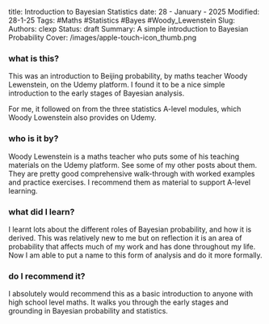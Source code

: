 title: Introduction to Bayesian Statistics
date: 28 - January - 2025
Modified: 28-1-25
Tags: #Maths #Statistics #Bayes #Woody_Lewenstein
Slug:
Authors: clexp
Status: draft
Summary: A simple introduction to Bayesian Probability
Cover: /images/apple-touch-icon_thumb.png

### what is this?

This was an introduction to Beijing probability, by maths teacher Woody Lewenstein, on the Udemy platform. I found it to be a nice simple introduction to the early stages of Bayesian analysis.

For me, it followed on from the three statistics A-level modules, which Woody Lowenstein also provides on Udemy.

### who is it by?

Woody Lewenstein is a maths teacher who puts some of his teaching materials on the Udemy platform. See some of my other posts about them. They are pretty good comprehensive walk-through with worked examples and practice exercises. I recommend them as material to support A-level learning.

### what did I learn?

I learnt lots about the different roles of Bayesian probability, and how it is derived. This was relatively new to me but on reflection it is an area of probability that affects much of my work and has done throughout my life. Now I am able to put a name to this form of analysis and do it more formally.

### do I recommend it?

I absolutely would recommend this as a basic introduction to anyone with high school level maths. It walks you through the early stages and grounding in Bayesian probability and statistics.
